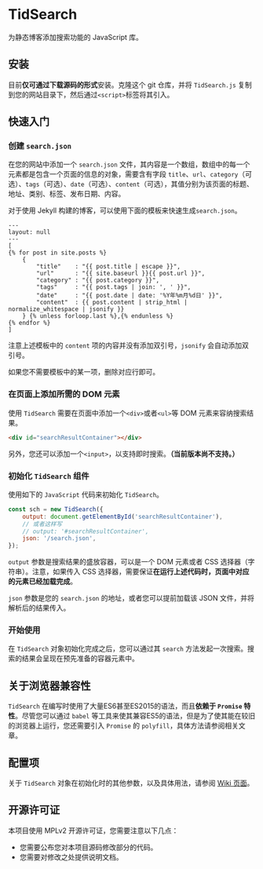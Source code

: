 # TidSearch
为静态博客添加搜索功能的 JavaScript 库。

## 安装
目前**仅可通过下载源码的形式**安装。克隆这个 git 仓库，并将 `TidSearch.js` 复制到您的网站目录下，然后通过`<script>`标签将其引入。

## 快速入门
### 创建 `search.json`
在您的网站中添加一个 `search.json` 文件，其内容是一个数组，数组中的每一个元素都是包含一个页面的信息的对象，需要含有字段 `title`、`url`、`category`（可选）、`tags`（可选）、`date`（可选）、`content`（可选），其值分别为该页面的标题、地址、类别、标签、发布日期、内容。

对于使用 Jekyll 构建的博客，可以使用下面的模板来快速生成`search.json`。
```
---
layout: null
---
[
{% for post in site.posts %}
    {
        "title"    : "{{ post.title | escape }}",
        "url"      : "{{ site.baseurl }}{{ post.url }}",
        "category" : "{{ post.category }}",
        "tags"     : "{{ post.tags | join: ', ' }}",
        "date"     : "{{ post.date | date: '%Y年%m月%d日' }}",
        "content"  : {{ post.content | strip_html | normalize_whitespace | jsonify }}
    } {% unless forloop.last %},{% endunless %}
{% endfor %}
]
```
注意上述模板中的 `content` 项的内容并没有添加双引号，`jsonify` 会自动添加双引号。

如果您不需要模板中的某一项，删除对应行即可。

### 在页面上添加所需的 DOM 元素
使用 `TidSearch` 需要在页面中添加一个`<div>`或者`<ul>`等 DOM 元素来容纳搜索结果。
```html
<div id="searchResultContainer"></div>
```
另外，您还可以添加一个`<input>`，以支持即时搜索。**（当前版本尚不支持。）**

### 初始化 `TidSearch` 组件
使用如下的 `JavaScript` 代码来初始化 `TidSearch`。
```javascript
const sch = new TidSearch({
    output: document.getElementById('searchResultContainer'),
    // 或者这样写
    // output: '#searchResultContainer',
    json: '/search.json',
});
```
`output` 参数是搜索结果的盛放容器，可以是一个 DOM 元素或者 CSS 选择器（字符串）。注意，如果传入 CSS 选择器，需要保证**在运行上述代码时，页面中对应的元素已经加载完成**。

`json` 参数是您的 `search.json` 的地址，或者您可以提前加载该 JSON 文件，并将解析后的结果传入。

### 开始使用
在 `TidSearch` 对象初始化完成之后，您可以通过其 `search` 方法发起一次搜索。搜索的结果会呈现在预先准备的容器元素中。

## 关于浏览器兼容性
`TidSearch` 在编写时使用了大量ES6甚至ES2015的语法，而且**依赖于 `Promise` 特性**。尽管您可以通过 `babel` 等工具来使其兼容ES5的语法，但是为了使其能在较旧的浏览器上运行，您还需要引入 `Promise` 的 `polyfill`，具体方法请参阅相关文章。

## 配置项
关于 `TidSearch` 对象在初始化时的其他参数，以及具体用法，请参阅 [Wiki 页面](https://github.com/Wybxc/TidSearch/wiki/%E9%85%8D%E7%BD%AE%E9%A1%B9)。

## 开源许可证
本项目使用 MPLv2 开源许可证，您需要注意以下几点：
- 您需要公布您对本项目源码修改部分的代码。
- 您需要对修改之处提供说明文档。